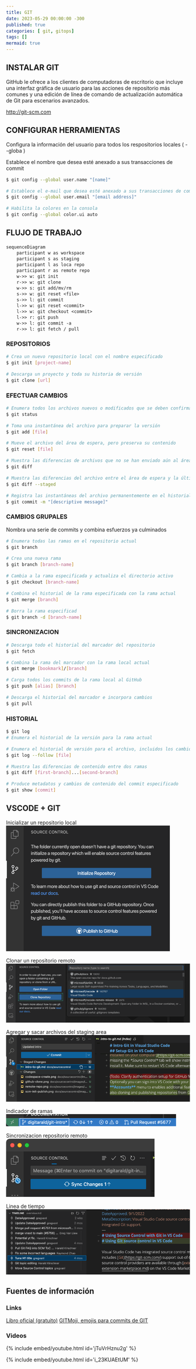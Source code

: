 ```yaml
---
title: GIT
date: 2023-05-29 00:00:00 -300
published: true
categories: [ git, gitops]
tags: []
mermaid: true
---
```


## INSTALAR GIT

GitHub le ofrece a los clientes de computadoras de escritorio que incluye una interfaz gráfica de usuario para las acciones de repositorio más comunes y una edición de línea de comando de actualización automática de Git para escenarios avanzados.

http://git-scm.com

## CONFIGURAR HERRAMIENTAS

Configura la información del usuario para todos los respositorios locales ( --globa )

Establece el nombre que desea esté anexado a sus transacciones de commit

```bash
$ git config --global user.name "[name]"
```

```bash
# Establece el e-mail que desea esté anexado a sus transacciones de commit
$ git config --global user.email "[email address]"
```

```bash
# Habilita la colores en la consola
$ git config --global color.ui auto
```

## FLUJO DE TRABAJO

```mermaid
sequenceDiagram
    participant w as workspace
    participant s as staging
    participant l as loca repo
    participant r as remote repo
    w->> w: git init
    r->> w: git clone
    w->> s: git add/mv/rm
    s->> w: git reset <file>
    s->> l: git commit
    l->> w: git reset <commit>
    l->> w: git checkout <commit>
    l->> r: git push
    w->> l: git commit -a
    r->> l: git fetch / pull
```

### REPOSITORIOS

```bash
# Crea un nuevo repositorio local con el nombre especificado
$ git init [project-name]
```

```bash
# Descarga un proyecto y toda su historia de versión
$ git clone [url]
```

### EFECTUAR CAMBIOS

```bash
# Enumera todos los archivos nuevos o modificados que se deben confirmar
$ git status
```

```bash
# Toma una instantánea del archivo para preparar la versión
$ git add [file]
```

```bash
# Mueve el archivo del área de espera, pero preserva su contenido
$ git reset [file]
```

```bash
# Muestra las diferencias de archivos que no se han enviado aún al área de espera
$ git diff
```

```bash
# Muestra las diferencias del archivo entre el área de espera y la última versión del archivo
$ git diff --staged
```

```bash
# Registra las instantáneas del archivo permanentemente en el historial de versión
$ git commit -m "[descriptive message]"
```

### CAMBIOS GRUPALES

Nombra una serie de commits y combina esfuerzos ya culminados

```bash
# Enumera todas las ramas en el repositorio actual
$ git branch
```

```bash
# Crea una nueva rama
$ git branch [branch-name]
```

```bash
# Cambia a la rama especificada y actualiza el directorio activo
$ git checkout [branch-name]
```

```bash
# Combina el historial de la rama especificada con la rama actual
$ git merge [branch]
```

```bash
# Borra la rama especificad
$ git branch -d [branch-name]
```

### SINCRONIZACION

```bash
# Descarga todo el historial del marcador del repositorio
$ git fetch
```

```bash
# Combina la rama del marcador con la rama local actual
$ git merge [bookmark]/[branch]
```

```bash
# Carga todos los commits de la rama local al GitHub
$ git push [alias] [branch]
```

```bash
# Descarga el historial del marcador e incorpora cambios
$ git pull
```

### HISTORIAL

```bash
$ git log
# Enumera el historial de la versión para la rama actual
```

```bash
# Enumera el historial de versión para el archivo, incluidos los cambios de nombre
$ git log --follow [file]
```

```bash
# Muestra las diferencias de contenido entre dos ramas
$ git diff [first-branch]...[second-branch]
```

```bash
# Produce metadatos y cambios de contenido del commit especificado
$ git show [commit]
```

## VSCODE + GIT

Inicializar un repositorio local
![Inicializar Repositorio](/assets/img/2023/GIT/scm-init-publish.png)

Clonar un repositorio remoto
![Clonar Repositorio](/assets/img/2023/GIT/github-clone.png)

Agregar y sacar archivos del staging area
![Agregando archivos a staging](/assets/img/2023/GIT/scm-staging.png)

Indicador de ramas
![Indicadore de ramas](/assets/img/2023/GIT/branch-indicator.png)

Sincronizacion repositorio remoto
![Sincronizacion](/assets/img/2023/GIT/sync.png)

Linea de tiempo
![timeline](/assets/img/2023/GIT/timeline.png)


## Fuentes de información
### Links

[Libro oficial (gratuito)](https://git-scm.com/book/es/v2)
[GITMoji, emojis para commits de GIT](https://gitmoji.dev/)

### Videos

{% include embed/youtube.html id='jTuVrHznu2g' %}



{% include embed/youtube.html id='i_23KUAEtUM' %}

